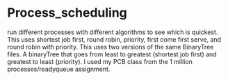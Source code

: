 # Process_scheduling
run different processes with different algorithms to see which is quickest. This uses shortest job first, round robin, priority, first come first serve, and round robin with priority. This uses two versions of the same BinaryTree files. A binaryTree that goes from least to greatest (shortest job first) and greatest to least (priority). I used my PCB class from the 1 million processes/readyqueue assignment.
